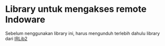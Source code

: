 # Library untuk mengakses remote Indoware

Sebelum nenggunakan library ini, harus mengunduh terlebih dahulu library dari <a href="https://github.com/cyborg5/IRLib2">IRLib2</a>
